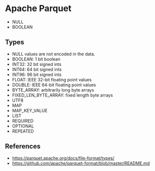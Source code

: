 # Apache Parquet

* NULL
* BOOLEAN

## Types

* NULL values are not encoded in the data. 
* BOOLEAN: 1 bit boolean
* INT32: 32 bit signed ints
* INT64: 64 bit signed ints
* INT96: 96 bit signed ints
* FLOAT: IEEE 32-bit floating point values
* DOUBLE: IEEE 64-bit floating point values
* BYTE_ARRAY: arbitrarily long byte arrays
* FIXED_LEN_BYTE_ARRAY: fixed length byte arrays
* UTF8
* MAP
* MAP_KEY_VALUE
* LIST
* REQUIRED
* OPTIONAL
* REPEATED

## References

* https://parquet.apache.org/docs/file-format/types/
* https://github.com/apache/parquet-format/blob/master/README.md
